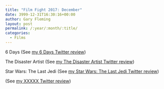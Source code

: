 ```yaml
---
title: "Film Fight 2017: December"
date: 3999-12-31T16:30:16+00:00
author: Gary Fleming
layout: post
permalink: /:year/:month/:title/
categories:
  - Films
---
```


6 Days (See [my 6 Days Twitter review](https://twitter.com/garyfleming/status/939824795729793024))

The Disaster Artist (See [my The Disaster Artist Twitter review](https://twitter.com/garyfleming/status/940274393401438209))

Star Wars: The Last Jedi (See [my Star Wars: The Last Jedi Twitter review](https://twitter.com/garyfleming/status/942402312005472261))

(See [my XXXXX Twitter review]())
